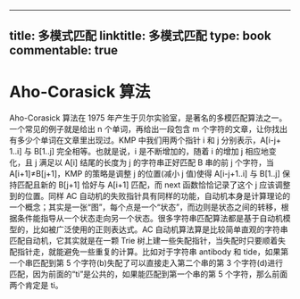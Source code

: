 
---
title: 多模式匹配
linktitle: 多模式匹配
type: book
commentable: true
---

# Aho-Corasick 算法

Aho-Corasick 算法在 1975 年产生于贝尔实验室，是著名的多模匹配算法之一。一个常见的例子就是给出 n 个单词，再给出一段包含 m 个字符的文章，让你找出有多少个单词在文章里出现过。KMP 中我们用两个指针 i 和 j 分别表示，A[i-j+ 1..i] 与 B[1..j] 完全相等。也就是说，i 是不断增加的，随着 i 的增加 j 相应地变化，且 j 满足以 A[i] 结尾的长度为 j 的字符串正好匹配 B 串的前 j 个字符，当 A[i+1]≠B[j+1]，KMP 的策略是调整 j 的位置(减小 j 值)使得 A[i-j+1..i] 与 B[1..j] 保持匹配且新的 B[j+1] 恰好与 A[i+1] 匹配，而 next 函数恰恰记录了这个 j 应该调整到的位置。同样 AC 自动机的失败指针具有同样的功能，自动机本身是计算理论的一个概念；其实是一张“图”，每个点是一个“状态”，而边则是状态之间的转移，根据条件能指导从一个状态走向另一个状态。很多字符串匹配算法都是基于自动机模型的，比如被广泛使用的正则表达式。AC 自动机算法算是比较简单直观的字符串匹配自动机，它其实就是在一颗 Trie 树上建一些失配指针，当失配时只要顺着失配指针走，就能避免一些重复的计算。比如对于字符串 antibody 和 tide，如果第一个串匹配到第 5 个字符(b)失配了可以直接走入第二个串的第 3 个字符(d)进行匹配，因为前面的“ti”是公共的，如果能匹配到第一个串的第 5 个字符，那么前面两个肯定是 ti。

    